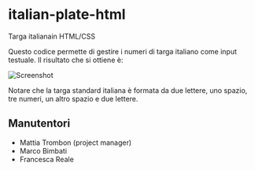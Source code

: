 # italian-plate-html
Targa italianain HTML/CSS

Questo codice permette di gestire i numeri di targa italiano come input testuale. Il risultato che si ottiene è:

![Screenshot](plate.png)

Notare che la targa standard italiana è formata da due lettere, uno spazio, tre numeri, un altro spazio e due lettere.

## Manutentori
- Mattia Trombon (project manager)
- Marco Bimbati
- Francesca Reale
